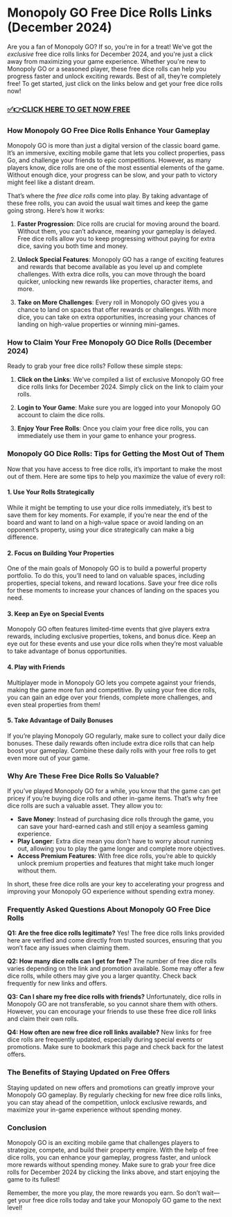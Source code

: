 # Monopoly GO Free Dice Rolls Links (December 2024)

Are you a fan of Monopoly GO? If so, you're in for a treat! We've got the *exclusive* free dice rolls links for December 2024, and you're just a click away from maximizing your game experience. Whether you're new to Monopoly GO or a seasoned player, these free dice rolls can help you progress faster and unlock exciting rewards. Best of all, they’re completely free! To get started, just click on the links below and get your free dice rolls now!

### [✅👉CLICK HERE TO GET NOW FREE](https://freeforyou.xyz/monopoly/go/)

### How Monopoly GO Free Dice Rolls Enhance Your Gameplay

Monopoly GO is more than just a digital version of the classic board game. It’s an immersive, exciting mobile game that lets you collect properties, pass Go, and challenge your friends to epic competitions. However, as many players know, dice rolls are one of the most essential elements of the game. Without enough dice, your progress can be slow, and your path to victory might feel like a distant dream.

That’s where the *free dice rolls* come into play. By taking advantage of these free rolls, you can avoid the usual wait times and keep the game going strong. Here’s how it works:

1. **Faster Progression**: Dice rolls are crucial for moving around the board. Without them, you can’t advance, meaning your gameplay is delayed. Free dice rolls allow you to keep progressing without paying for extra dice, saving you both time and money.
  
2. **Unlock Special Features**: Monopoly GO has a range of exciting features and rewards that become available as you level up and complete challenges. With extra dice rolls, you can move through the board quicker, unlocking new rewards like properties, character items, and more.

3. **Take on More Challenges**: Every roll in Monopoly GO gives you a chance to land on spaces that offer rewards or challenges. With more dice, you can take on extra opportunities, increasing your chances of landing on high-value properties or winning mini-games.

### How to Claim Your Free Monopoly GO Dice Rolls (December 2024)

Ready to grab your free dice rolls? Follow these simple steps:

1. **Click on the Links**: We’ve compiled a list of exclusive Monopoly GO free dice rolls links for December 2024. Simply click on the link to claim your rolls.
   
2. **Login to Your Game**: Make sure you are logged into your Monopoly GO account to claim the dice rolls.

3. **Enjoy Your Free Rolls**: Once you claim your free dice rolls, you can immediately use them in your game to enhance your progress.

### Monopoly GO Dice Rolls: Tips for Getting the Most Out of Them

Now that you have access to free dice rolls, it’s important to make the most out of them. Here are some tips to help you maximize the value of every roll:

#### 1. **Use Your Rolls Strategically**
While it might be tempting to use your dice rolls immediately, it’s best to save them for key moments. For example, if you’re near the end of the board and want to land on a high-value space or avoid landing on an opponent’s property, using your dice strategically can make a big difference.

#### 2. **Focus on Building Your Properties**
One of the main goals of Monopoly GO is to build a powerful property portfolio. To do this, you’ll need to land on valuable spaces, including properties, special tokens, and reward locations. Save your free dice rolls for these moments to increase your chances of landing on the spaces you need.

#### 3. **Keep an Eye on Special Events**
Monopoly GO often features limited-time events that give players extra rewards, including exclusive properties, tokens, and bonus dice. Keep an eye out for these events and use your dice rolls when they’re most valuable to take advantage of bonus opportunities.

#### 4. **Play with Friends**
Multiplayer mode in Monopoly GO lets you compete against your friends, making the game more fun and competitive. By using your free dice rolls, you can gain an edge over your friends, complete more challenges, and even steal properties from them!

#### 5. **Take Advantage of Daily Bonuses**
If you’re playing Monopoly GO regularly, make sure to collect your daily dice bonuses. These daily rewards often include extra dice rolls that can help boost your gameplay. Combine these daily rolls with your free rolls to get even more out of your game.

### Why Are These Free Dice Rolls So Valuable?

If you’ve played Monopoly GO for a while, you know that the game can get pricey if you’re buying dice rolls and other in-game items. That’s why free dice rolls are such a valuable asset. They allow you to:

- **Save Money**: Instead of purchasing dice rolls through the game, you can save your hard-earned cash and still enjoy a seamless gaming experience.
- **Play Longer**: Extra dice mean you don’t have to worry about running out, allowing you to play the game longer and complete more objectives.
- **Access Premium Features**: With free dice rolls, you’re able to quickly unlock premium properties and features that might take much longer without them.

In short, these free dice rolls are your key to accelerating your progress and improving your Monopoly GO experience without spending extra money.

### Frequently Asked Questions About Monopoly GO Free Dice Rolls

**Q1: Are the free dice rolls legitimate?**
Yes! The free dice rolls links provided here are verified and come directly from trusted sources, ensuring that you won’t face any issues when claiming them.

**Q2: How many dice rolls can I get for free?**
The number of free dice rolls varies depending on the link and promotion available. Some may offer a few dice rolls, while others may give you a larger quantity. Check back frequently for new links and offers.

**Q3: Can I share my free dice rolls with friends?**
Unfortunately, dice rolls in Monopoly GO are not transferable, so you cannot share them with others. However, you can encourage your friends to use these free dice roll links and claim their own rolls.

**Q4: How often are new free dice roll links available?**
New links for free dice rolls are frequently updated, especially during special events or promotions. Make sure to bookmark this page and check back for the latest offers.

### The Benefits of Staying Updated on Free Offers

Staying updated on new offers and promotions can greatly improve your Monopoly GO gameplay. By regularly checking for new free dice rolls links, you can stay ahead of the competition, unlock exclusive rewards, and maximize your in-game experience without spending money.

### Conclusion

Monopoly GO is an exciting mobile game that challenges players to strategize, compete, and build their property empire. With the help of free dice rolls, you can enhance your gameplay, progress faster, and unlock more rewards without spending money. Make sure to grab your free dice rolls for December 2024 by clicking the links above, and start enjoying the game to its fullest!

Remember, the more you play, the more rewards you earn. So don’t wait—get your free dice rolls today and take your Monopoly GO game to the next level!

